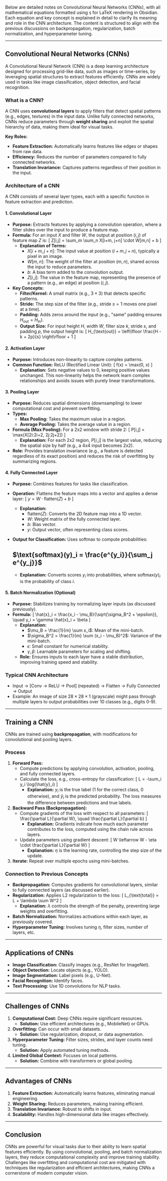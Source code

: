 Below are detailed notes on Convolutional Neural Networks (CNNs), with all mathematical equations formatted using `$` for LaTeX rendering in Obsidian. Each equation and key concept is explained in detail to clarify its meaning and role in the CNN architecture. The content is structured to align with the previous discussions on backpropagation, regularization, batch normalization, and hyperparameter tuning.

---

## Convolutional Neural Networks (CNNs)

A Convolutional Neural Network (CNN) is a deep learning architecture designed for processing grid-like data, such as images or time-series, by leveraging spatial structures to extract features efficiently. CNNs are widely used in tasks like image classification, object detection, and facial recognition.

### What is a CNN?

A CNN uses **convolutional layers** to apply filters that detect spatial patterns (e.g., edges, textures) in the input data. Unlike fully connected networks, CNNs reduce parameters through **weight sharing** and exploit the spatial hierarchy of data, making them ideal for visual tasks.

**Key Roles:**
- **Feature Extraction:** Automatically learns features like edges or shapes from raw data.
- **Efficiency:** Reduces the number of parameters compared to fully connected networks.
- **Translation Invariance:** Captures patterns regardless of their position in the input.

### Architecture of a CNN

A CNN consists of several layer types, each with a specific function in feature extraction and prediction.

#### 1. Convolutional Layer
- **Purpose:** Extracts features by applying a convolution operation, where a filter slides over the input to produce a feature map.
- **Formula:** For an input $X$ and filter $W$, the output at position $(i,j)$ of feature map $Z$ is:
  \[
  Z[i,j] = \sum_m \sum_n X[i+m, j+n] \cdot W[m,n] + b
  \]
  - **Explanation of Terms:**
    - $X[i+m, j+n]$: The input value at position $(i+m, j+n)$, typically a pixel in an image.
    - $W[m,n]$: The weight of the filter at position $(m,n)$, shared across the input to reduce parameters.
    - $b$: A bias term added to the convolution output.
    - $Z[i,j]$: The value in the feature map, representing the presence of a pattern (e.g., an edge) at position $(i,j)$.
- **Key Concepts:**
  - **Filter/Kernel:** A small matrix (e.g., $3 \times 3$) that detects specific patterns.
  - **Stride:** The step size of the filter (e.g., stride $s=1$ moves one pixel at a time).
  - **Padding:** Adds zeros around the input (e.g., "same" padding ensures $H_{\text{out}} = H_{\text{in}}$).
  - **Output Size:** For input height $H$, width $W$, filter size $k$, stride $s$, and padding $p$, the output height is:
    \[
    H_{\text{out}} = \left\lfloor \frac{H - k + 2p}{s} \right\rfloor + 1
    \]

#### 2. Activation Layer
- **Purpose:** Introduces non-linearity to capture complex patterns.
- **Common Function:** ReLU (Rectified Linear Unit):
  \[
  f(x) = \max(0, x)
  \]
  - **Explanation:** Sets negative values to 0, keeping positive values unchanged. This non-linearity helps the network learn complex relationships and avoids issues with purely linear transformations.

#### 3. Pooling Layer
- **Purpose:** Reduces spatial dimensions (downsampling) to lower computational cost and prevent overfitting.
- **Types:**
  - **Max Pooling:** Takes the maximum value in a region.
  - **Average Pooling:** Takes the average value in a region.
- **Formula (Max Pooling):** For a 2x2 window with stride 2:
  \[
  P[i,j] = \max(X[2i:2i+2, 2j:2j+2])
  \]
  - **Explanation:** For each 2x2 region, $P[i,j]$ is the largest value, reducing the spatial size by half (e.g., a 4x4 input becomes 2x2).
- **Role:** Provides translation invariance (e.g., a feature is detected regardless of its exact position) and reduces the risk of overfitting by summarizing regions.

#### 4. Fully Connected Layer
- **Purpose:** Combines features for tasks like classification.
- **Operation:** Flattens the feature maps into a vector and applies a dense layer:
  \[
  $y = W \cdot \text{flatten}(Z) + b$
  \]
  - **Explanation:**
    - $\text{flatten}(Z)$: Converts the 2D feature map into a 1D vector.
    - $W$: Weight matrix of the fully connected layer.
    - $b$: Bias vector.
    - $y$: Output vector, often representing class scores.
- **Output for Classification:** Uses softmax to compute probabilities:
  
  ## $\text{softmax}(y)_i = \frac{e^{y_i}}{\sum_j e^{y_j}}$
  
  - **Explanation:** Converts scores $y_i$ into probabilities, where $\text{softmax}(y)_i$ is the probability of class $i$.

#### 5. Batch Normalization (Optional)
- **Purpose:** Stabilizes training by normalizing layer inputs (as discussed previously).
- **Formula:**
  \[
  \hat{x}_i = \frac{x_i - \mu_B}{\sqrt{\sigma_B^2 + \epsilon}}, \quad y_i = \gamma \hat{x}_i + \beta
  \]
  - **Explanation:**
    - $\mu_B = \frac{1}{m} \sum x_i$: Mean of the mini-batch.
    - $\sigma_B^2 = \frac{1}{m} \sum (x_i - \mu_B)^2$: Variance of the mini-batch.
    - $\epsilon$: Small constant for numerical stability.
    - $\gamma, \beta$: Learnable parameters for scaling and shifting.
  - **Role:** Ensures inputs to each layer have a stable distribution, improving training speed and stability.

### Typical CNN Architecture
- Input → [Conv → ReLU → Pool] (repeated) → Flatten → Fully Connected → Output
- Example: An image of size $28 \times 28 \times 1$ (grayscale) might pass through multiple layers to output probabilities over 10 classes (e.g., digits 0-9).

---

## Training a CNN

CNNs are trained using **backpropagation**, with modifications for convolutional and pooling layers.

### Process
1. **Forward Pass:**
   - Compute predictions by applying convolution, activation, pooling, and fully connected layers.
   - Calculate the loss, e.g., cross-entropy for classification:
     \[
     L = -\sum_i y_i \log(\hat{y}_i)
     \]
     - **Explanation:** $y_i$ is the true label (1 for the correct class, 0 otherwise), and $\hat{y}_i$ is the predicted probability. The loss measures the difference between predictions and true labels.
2. **Backward Pass (Backpropagation):**
   - Compute gradients of the loss with respect to all parameters:
     \[
     \frac{\partial L}{\partial W}, \quad \frac{\partial L}{\partial b}
     \]
     - **Explanation:** Gradients indicate how much each parameter contributes to the loss, computed using the chain rule across layers.
   - Update parameters using gradient descent:
     \[
     W \leftarrow W - \eta \cdot \frac{\partial L}{\partial W}
     \]
     - **Explanation:** $\eta$ is the learning rate, controlling the step size of the update.
3. **Iterate:** Repeat over multiple epochs using mini-batches.

### Connection to Previous Concepts
- **Backpropagation:** Computes gradients for convolutional layers, similar to fully connected layers (as discussed earlier).
- **Regularization:** Applies L2 regularization to the loss:
  \[
  L_{\text{total}} = L + \lambda \sum W^2
  \]
  - **Explanation:** $\lambda$ controls the strength of the penalty, preventing large weights and overfitting.
- **Batch Normalization:** Normalizes activations within each layer, as previously covered.
- **Hyperparameter Tuning:** Involves tuning $\eta$, filter sizes, number of layers, etc.

---

## Applications of CNNs

- **Image Classification:** Classify images (e.g., ResNet for ImageNet).
- **Object Detection:** Locate objects (e.g., YOLO).
- **Image Segmentation:** Label pixels (e.g., U-Net).
- **Facial Recognition:** Identify faces.
- **Text Processing:** Use 1D convolutions for NLP tasks.

---

## Challenges of CNNs

1. **Computational Cost:** Deep CNNs require significant resources.
   - **Solution:** Use efficient architectures (e.g., MobileNet) or GPUs.
2. **Overfitting:** Can occur with small datasets.
   - **Solution:** Use regularization, dropout, or data augmentation.
3. **Hyperparameter Tuning:** Filter sizes, strides, and layer counts need tuning.
   - **Solution:** Apply automated tuning methods.
4. **Limited Global Context:** Focuses on local patterns.
   - **Solution:** Combine with transformers or global pooling.

---

## Advantages of CNNs

1. **Feature Extraction:** Automatically learns features, eliminating manual engineering.
2. **Weight Sharing:** Reduces parameters, making training efficient.
3. **Translation Invariance:** Robust to shifts in input.
4. **Scalability:** Handles high-dimensional data like images effectively.

---

## Conclusion

CNNs are powerful for visual tasks due to their ability to learn spatial features efficiently. By using convolutional, pooling, and batch normalization layers, they reduce computational complexity and improve training stability. Challenges like overfitting and computational cost are mitigated with techniques like regularization and efficient architectures, making CNNs a cornerstone of modern computer vision.